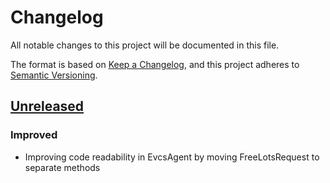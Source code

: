 # Changelog
All notable changes to this project will be documented in this file.

The format is based on [Keep a Changelog](https://keepachangelog.com/en/1.0.0/),
and this project adheres to [Semantic Versioning](https://semver.org/spec/v2.0.0.html).

## [Unreleased]
### Improved
- Improving code readability in EvcsAgent by moving FreeLotsRequest to separate methods

[Unreleased]: https://github.com/ie3-institute/simona
